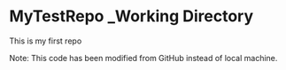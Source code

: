 # MyTestRepo _Working Directory
This is my first repo


Note: This code has been modified from GitHub instead of local machine.
